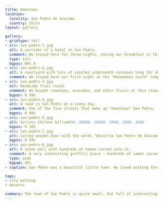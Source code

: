 ```yaml
---
title: Downtown
location:
  locality: San Pedro de Atacama
  country: Chile
layout: gallery

gallery:
- gridtype: tall
- src: san-pedro-1.jpg
  alt: A corridor of a hotel in San Pedro.
  comment: We stayed here for three nights, eating our breakfast in this hallway each morning.
  type: tall
  bgpos: 60% 0
- src: san-pedro-2.jpg
  alt: A courtyard with lots of couches underneath canvases hung for shade.
  comment: We stayed here our first night in the "Honeymoon suite" compliments of a fella named Victor.
- src: san-pedro-3.jpg
  alt: Roadside fruit stand.
  comment: We bought tomatoes, avocados, and other fruits at this stand.
  bgpos: 0 30%
- src: san-pedro-4.jpg
  alt: A road in San Pedro on a sunny day.
  comment: One of the five streets that make up "downtown" San Pedro.
  bgpos: 0 40%
- src: san-pedro-5.jpg
  alt: Various Chilean bills&#58; 20000, 10000, 5000, 2000, 1000
  bgpos: 0 20%
- src: san-pedro-7.jpg
  alt: Carved wooden door with the words "Hosteria San Pedro de Atacama"
  bgpos: 0 50%
- src: san-pedro-6.jpg
  alt: A stone wall with hundreds of names carved into it.
  comment: A very interesting graffiti piece — hundreds of names carved over time.
  type: wide
  bgpad: 45%
- caption: San Pedro was a beautiful little town. We loved walking through it each day.

tags:
- city walking
- deserts

summary: The town of San Pedro is quite small, but full of interesting sights. I expected it to be less modern given how remote it is, but the bustling tourism supports their economy very well.
---
```

